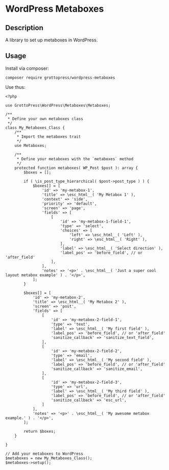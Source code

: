 # WordPress Metaboxes

## Description

A library to set up metaboxes in WordPress.

## Usage

Install via composer:

`composer require grottopress/wordpress-metaboxes`

Use thus:

    <?php

    use GrottoPress\WordPress\Metaboxes\Metaboxes;

    /**
     * Define your own metaboxes class
     */
    class My_Metaboxes_Class {
        /**
         * Import the metaboxes trait
         */
        use Metaboxes;

        /**
         * Define your metaboxes with the `metaboxes` method
         */
        protected function metaboxes( WP_Post $post ): array {
            $boxes = [];

            if ( \is_post_type_hierarchical( $post->post_type ) ) {
                $boxes[] = [
                    'id' => 'my-metabox-1',
                    'title' => \esc_html__( 'My Metabox 1' ),
                    'context' => 'side',
                    'priority' => 'default',
                    'screen' => 'page',
                    'fields' => [
                        [
                            'id' => 'my-metabox-1-field-1',
                            'type' => 'select',
                            'choices' => [
                                'left' => \esc_html__( 'Left' ),
                                'right' => \esc_html__( 'Right' ),
                            ],
                            'label' => \esc_html__( 'Select direction' ),
                            'label_pos' => 'before_field', // or 'after_field'
                        ],
                    ],
                    'notes' => '<p>' . \esc_html__( 'Just a super cool layout metabox example' ) . '</p>',
                ];
            }

            $boxes[] = [
                'id' => 'my-metabox-2',
                'title' => \esc_html__( 'My Metabox 2' ),
                'screen' => 'post',
                'fields' => [
                    [
                        'id' => 'my-metabox-2-field-1',
                        'type' => 'text',
                        'label' => \esc_html__( 'My first field' ),
                        'label_pos' => 'before_field', // or 'after_field'
                        'sanitize_callback' => 'sanitize_text_field',
                    ],
                    [
                        'id' => 'my-metabox-2-field-2',
                        'type' => 'email',
                        'label' => \esc_html__( 'My second field' ),
                        'label_pos' => 'before_field', // or 'after_field'
                        'sanitize_callback' => 'sanitize_email',
                    ],
                    [
                        'id' => 'my-metabox-2-field-3',
                        'type' => 'url',
                        'label' => \esc_html__( 'My third field' ),
                        'label_pos' => 'before_field', // or 'after_field'
                        'sanitize_callback' => 'esc_url',
                    ]
                ],
                'notes' => '<p>' . \esc_html__( 'My awesome metabox example.' ) . '</p>',
            ];

            return $boxes;
        }

    }

    // Add your metaboxes to WordPress
    $metaboxes = new My_Metaboxes_Class();
    $metaboxes->setup();
